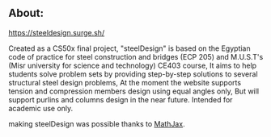 ## About:
https://steeldesign.surge.sh/

Created as a CS50x final project, "steelDesign" is based on the Egyptian code of practice for steel construction and bridges (ECP 205) and M.U.S.T's (Misr university for science and technology) CE403 course, It aims to help students solve problem sets by providing step-by-step solutions to several structural steel design problems, At the moment the website supports tension and compression members design using equal angles only, But will support purlins and columns design in the near future. Intended for academic use only.

making steelDesign was possible thanks to [MathJax](https://www.mathjax.org/). 
